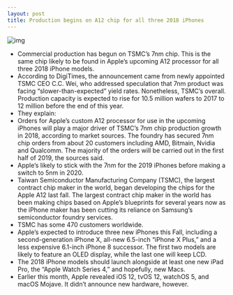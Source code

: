 ```yaml
---
layout: post
title: Production begins on A12 chip for all three 2018 iPhones
---
```

![img](http://media.idownloadblog.com/wp-content/uploads/2018/06/tsmc.jpg)
* Commercial production has begun on TSMC’s 7nm chip. This is the same chip likely to be found in Apple’s upcoming A12 processor for all three 2018 iPhone models.
* According to DigiTimes, the announcement came from newly appointed TSMC CEO C.C. Wei, who addressed speculation that 7nm product was facing “slower-than-expected” yield rates. Nonetheless, TSMC’s overall. Production capacity is expected to rise for 10.5 million wafers to 2017 to 12 million before the end of this year.
* They explain:
* Orders for Apple’s custom A12 processor for use in the upcoming iPhones will play a major driver of TSMC’s 7nm chip production growth in 2018, according to market sources. The foundry has secured 7nm chip orders from about 20 customers including AMD, Bitmain, Nvidia and Qualcomm. The majority of the orders will be carried out in the first half of 2019, the sources said.
* Apple’s likely to stick with the 7nm for the 2019 iPhones before making a switch to 5nm in 2020.
* Taiwan Semiconductor Manufacturing Company (TSMC), the largest contract chip maker in the world, began developing the chips for the Apple A12 last fall. The largest contract chip maker in the world has been making chips based on Apple’s blueprints for several years now as the iPhone maker has been cutting its reliance on Samsung’s semiconductor foundry services.
* TSMC has some 470 customers worldwide.
* Apple’s expected to introduce three new iPhones this Fall, including a second-generation iPhone X, all-new 6.5-inch “iPhone X Plus,” and a less expensive 6.1-inch iPhone 8 successor. The first two models are likely to feature an OLED display, while the last one will keep LCD.
* The 2018 iPhone models should launch alongside at least one new iPad Pro, the “Apple Watch Series 4,” and hopefully, new Macs.
* Earlier this month, Apple revealed iOS 12, tvOS 12, watchOS 5, and macOS Mojave. It didn’t announce new hardware, however.

